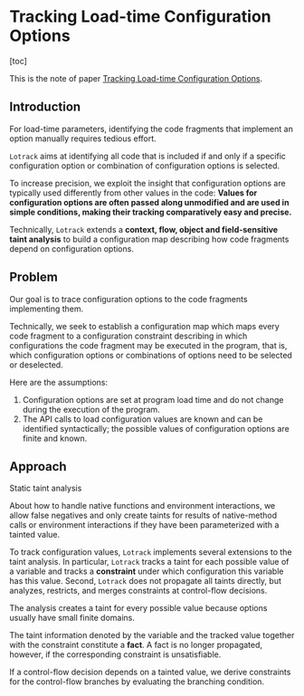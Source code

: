 # Tracking Load-time Configuration Options

[toc]

This is the note of paper [Tracking Load-time Configuration Options](https://www.bodden.de/pubs/lkb14tracking.pdf).

## Introduction

For load-time parameters, identifying the code fragments that implement an option manually requires tedious effort.

`Lotrack` aims at identifying all code that is included if and only if a specific configuration option or combination of configuration options is selected.

To increase precision, we exploit the insight that configuration options are typically used differently from other values in the code: **Values for configuration options are often passed along unmodified and are used in simple conditions, making their tracking comparatively easy and precise.**

Technically, `Lotrack` extends a **context, flow, object and field-sensitive taint analysis** to build a configuration map describing how code fragments depend on configuration options.



## Problem

Our goal is to trace configuration options to the code fragments implementing them.

Technically, we seek to establish a configuration map which maps every code fragment to a configuration constraint describing in which configurations the code fragment may be executed in the program, that is, which configuration options or combinations of options need to be selected or deselected.

Here are the assumptions:

1. Configuration options are set at program load time and do not change during the execution of the program.
2. The API calls to load configuration values are known and can be identified syntactically; the possible values of configuration options are finite and known.

## Approach

Static taint analysis

 About how to handle native functions and environment interactions, we allow false negatives and only create taints for results of native-method calls or environment interactions if they have been parameterized with a tainted value.

To track configuration values, `Lotrack` implements several extensions to the taint analysis. In particular, `Lotrack` tracks a taint for each possible value of a variable and tracks a **constraint** under which configuration this variable has this value. Second, `Lotrack` does not propagate all taints directly, but analyzes, restricts, and merges constraints at control-flow decisions.

The analysis creates a taint for every possible value because options usually have small finite domains.

The taint information denoted by the variable and the tracked value together with the constraint constitute a **fact**. A fact is no longer propagated, however, if the corresponding constraint is unsatisfiable.

If a control-flow decision depends on a tainted value, we derive constraints for the control-flow branches by evaluating the branching condition.